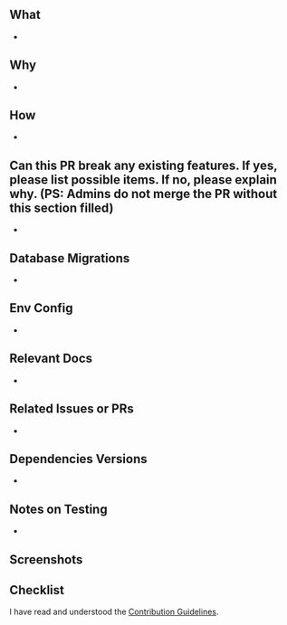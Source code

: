 ## What

-

## Why

-

## How

-

## Can this PR break any existing features. If yes, please list possible items. If no, please explain why. (PS: Admins do not merge the PR without this section filled)

-

## Database Migrations

- 

## Env Config

- 

## Relevant Docs

-

## Related Issues or PRs

-

## Dependencies Versions

-

## Notes on Testing

-

## Screenshots

## Checklist

I have read and understood the [Contribution Guidelines](https://docs.unstract.com/unstract/contributing/unstract/).
